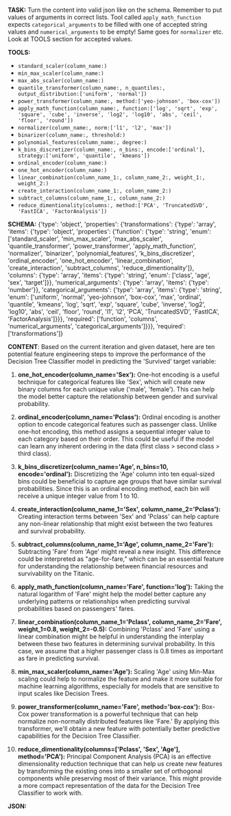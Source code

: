 **TASK:**
Turn the content into valid json like on the schema.
Remember to put values of arguments in correct lists.
Tool called `apply_math_function` expects `categorical_arguments` to be filled with one of accepted string values and `numerical_arguments` to be empty! Same goes for `normalizer` etc. Look at TOOLS section for accepted values.

**TOOLS:**
- `standard_scaler(column_name:)`
- `min_max_scaler(column_name:)`
- `max_abs_scaler(column_name:)`
- `quantile_transformer(column_name:, n_quantiles:, output_distribution:['uniform', 'normal'])`
- `power_transformer(column_name:, method:['yeo-johnson', 'box-cox'])`
- `apply_math_function(column_name:, function:['log', 'sqrt', 'exp', 'square', 'cube', 'inverse', 'log2', 'log10', 'abs', 'ceil', 'floor', 'round'])`
- `normalizer(column_name:, norm:['l1', 'l2', 'max'])`
- `binarizer(column_name:, threshold:)`
- `polynomial_features(column_name:, degree:)`
- `k_bins_discretizer(column_name:, n_bins:, encode:['ordinal'], strategy:['uniform', 'quantile', 'kmeans'])`
- `ordinal_encoder(column_name:)`
- `one_hot_encoder(column_name:)`
- `linear_combination(column_name_1:, column_name_2:, weight_1:, weight_2:)`
- `create_interaction(column_name_1:, column_name_2:)`
- `subtract_columns(column_name_1:, column_name_2:)`
- `reduce_dimentionality(columns:, method:['PCA', 'TruncatedSVD', 'FastICA', 'FactorAnalysis'])`

**SCHEMA:**
{'type': 'object', 'properties': {'transformations': {'type': 'array', 'items': {'type': 'object', 'properties': {'function': {'type': 'string', 'enum': ['standard_scaler', 'min_max_scaler', 'max_abs_scaler', 'quantile_transformer', 'power_transformer', 'apply_math_function', 'normalizer', 'binarizer', 'polynomial_features', 'k_bins_discretizer', 'ordinal_encoder', 'one_hot_encoder', 'linear_combination', 'create_interaction', 'subtract_columns', 'reduce_dimentionality']}, 'columns': {'type': 'array', 'items': {'type': 'string', 'enum': ['class', 'age', 'sex', 'target']}}, 'numerical_arguments': {'type': 'array', 'items': {'type': 'number'}}, 'categorical_arguments': {'type': 'array', 'items': {'type': 'string', 'enum': ['uniform', 'normal', 'yeo-johnson', 'box-cox', 'max', 'ordinal', 'quantile', 'kmeans', 'log', 'sqrt', 'exp', 'square', 'cube', 'inverse', 'log2', 'log10', 'abs', 'ceil', 'floor', 'round', 'l1', 'l2', 'PCA', 'TruncatedSVD', 'FastICA', 'FactorAnalysis']}}}, 'required': ['function', 'columns', 'numerical_arguments', 'categorical_arguments']}}}, 'required': ['transformations']}

**CONTENT**:
 Based on the current iteration and given dataset, here are ten potential feature engineering steps to improve the performance of the Decision Tree Classifier model in predicting the 'Survived' target variable:

1. **one\_hot\_encoder(column_name='Sex'):** One-hot encoding is a useful technique for categorical features like 'Sex', which will create new binary columns for each unique value ('male', 'female'). This can help the model better capture the relationship between gender and survival probability.

2. **ordinal\_encoder(column_name='Pclass'):** Ordinal encoding is another option to encode categorical features such as passenger class. Unlike one-hot encoding, this method assigns a sequential integer value to each category based on their order. This could be useful if the model can learn any inherent ordering in the data (first class > second class > third class).

3. **k_bins_discretizer(column_name='Age', n_bins=10, encode='ordinal'):** Discretizing the 'Age' column into ten equal-sized bins could be beneficial to capture age groups that have similar survival probabilities. Since this is an ordinal encoding method, each bin will receive a unique integer value from 1 to 10.

4. **create_interaction(column_name_1='Sex', column_name_2='Pclass'):** Creating interaction terms between 'Sex' and 'Pclass' can help capture any non-linear relationship that might exist between the two features and survival probability.

5. **subtract_columns(column_name_1='Age', column_name_2='Fare'):** Subtracting 'Fare' from 'Age' might reveal a new insight. This difference could be interpreted as "age-for-fare," which can be an essential feature for understanding the relationship between financial resources and survivability on the Titanic.

6. **apply_math_function(column_name='Fare', function='log'):** Taking the natural logarithm of 'Fare' might help the model better capture any underlying patterns or relationships when predicting survival probabilities based on passengers' fares.

7. **linear_combination(column_name_1='Pclass', column_name_2='Fare', weight_1=0.8, weight_2=-0.5):** Combining 'Pclass' and 'Fare' using a linear combination might be helpful in understanding the interplay between these two features in determining survival probability. In this case, we assume that a higher passenger class is 0.8 times as important as fare in predicting survival.

8. **min_max_scaler(column_name='Age'):** Scaling 'Age' using Min-Max scaling could help to normalize the feature and make it more suitable for machine learning algorithms, especially for models that are sensitive to input scales like Decision Trees.

9. **power_transformer(column_name='Fare', method='box-cox'):** Box-Cox power transformation is a powerful technique that can help normalize non-normally distributed features like 'Fare.' By applying this transformer, we'll obtain a new feature with potentially better predictive capabilities for the Decision Tree Classifier.

10. **reduce_dimentionality(columns=['Pclass', 'Sex', 'Age'], method='PCA'):** Principal Component Analysis (PCA) is an effective dimensionality reduction technique that can help us create new features by transforming the existing ones into a smaller set of orthogonal components while preserving most of their variance. This might provide a more compact representation of the data for the Decision Tree Classifier to work with.

**JSON:**
